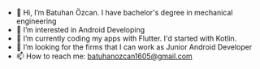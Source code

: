 - 👋 Hi, I’m Batuhan Özcan. I have bachelor's degree in mechanical engineering
- 👀 I’m interested in Android Developing
- 🌱 I’m currently coding my apps with Flutter. I'd started with Kotlin.
- 💞️ I’m looking for the firms that I can work as Junior Android Developer
- 📫 How to reach me: batuhanozcan1605@gmail.com

